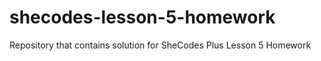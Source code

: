 # shecodes-lesson-5-homework
 Repository that contains solution for SheCodes Plus Lesson 5 Homework
